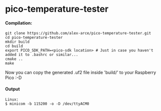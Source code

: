 # pico-temperature-tester

#### Compilation:
```
git clone https://github.com/alex-arce/pico-temperature-tester.git
cd pico-temperature-tester
mkdir build
cd build
export PICO_SDK_PATH=<pico-sdk location> # Just in case you haven't added it to .bashrc or similar...
cmake ..
make
```

Now you can copy the generated .uf2 file inside 'build/' to your Raspberry Pico :-D

#### Output
```
Linux: 
$ minicom -b 115200 -o -D /dev/ttyACM0
```
